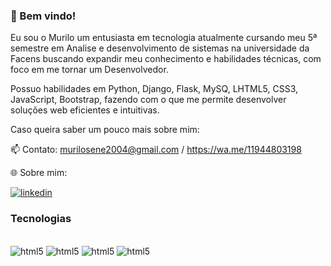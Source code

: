 ### 👋 Bem vindo!

Eu sou o Murilo um entusiasta em tecnologia atualmente cursando meu 5ª semestre em Analise e desenvolvimento de sistemas na universidade da Facens buscando expandir meu conhecimento e habilidades técnicas, com foco em me tornar um Desenvolvedor.

Possuo habilidades em Python, Django, Flask, MySQ, LHTML5, CSS3, JavaScript, Bootstrap, fazendo com o que me permite desenvolver soluções web eficientes e intuitivas.

Caso queira saber um pouco mais sobre mim:


📫 Contato: murilosene2004@gmail.com / https://wa.me/11944803198


🌐 Sobre mim:


[![linkedin](https://img.shields.io/badge/LinkedIn-0077B5?style=for-the-badge&logo=linkedin&logoColor=white)](https://www.linkedin.com/in/murilo-sene-66a0442ba/)

### Tecnologias

<div style="display: inline_block"><br/>
<img aling="center" alt="html5" src="https://img.shields.io/badge/Python-3776AB?style=for-the-badge&logo=python&logoColor=white" />
<img aling="center" alt="html5" src="https://img.shields.io/badge/Django-092E20?style=for-the-badge&logo=django&logoColor=white" />
<img aling="center" alt="html5" src="https://img.shields.io/badge/Flask-000000?style=for-the-badge&logo=flask&logoColor=white" />
<img aling="center" alt="html5" src="https://img.shields.io/badge/SQLite-07405E?style=for-the-badge&logo=sqlite&logoColor=white" />
</div>
